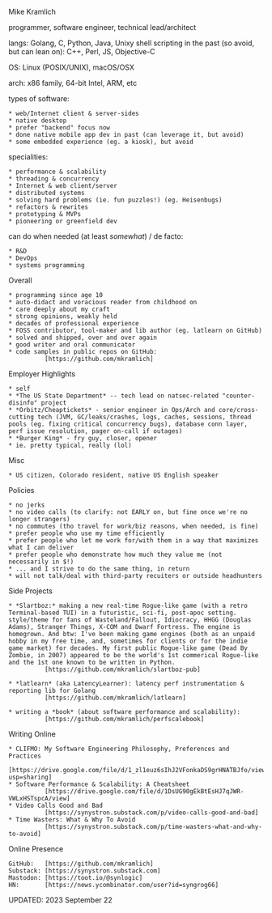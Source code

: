 Mike Kramlich

programmer, software engineer, technical lead/architect

langs: Golang, C, Python, Java, Unixy shell scripting
       in the past (so avoid, but can lean on): C++, Perl, JS, Objective-C

OS:    Linux (POSIX/UNIX), macOS/OSX

arch:  x86 family, 64-bit Intel, ARM, etc

types of software:

    * web/Internet client & server-sides
    * native desktop
    * prefer "backend" focus now
    * done native mobile app dev in past (can leverage it, but avoid)
    * some embedded experience (eg. a kiosk), but avoid

specialities:

    * performance & scalability
    * threading & concurrency
    * Internet & web client/server
    * distributed systems
    * solving hard problems (ie. fun puzzles!) (eg. Heisenbugs)
    * refactors & rewrites
    * prototyping & MVPs
    * pioneering or greenfield dev

can do when needed (at least *somewhat*) / de facto:

    * R&D
    * DevOps
    * systems programming

Overall

    * programming since age 10
    * auto-didact and voracious reader from childhood on
    * care deeply about my craft
    * strong opinions, weakly held
    * decades of professional experience
    * FOSS contributor, tool-maker and lib author (eg. latlearn on GitHub)
    * solved and shipped, over and over again
    * good writer and oral communicator
    * code samples in public repos on GitHub:
              [https://github.com/mkramlich]

Employer Highlights

    * self
    * *The US State Department* -- tech lead on natsec-related "counter-disinfo" project
    * *Orbitz/Cheaptickets* - senior engineer in Ops/Arch and core/cross-cutting tech (JVM, GC/leaks/crashes, logs, caches, sessions, thread pools (eg. fixing critical concurrency bugs), database conn layer, perf issue resolution, pager on-call if outages)
    * *Burger King* - fry guy, closer, opener
    * ie. pretty typical, really (lol)

Misc

    * US citizen, Colorado resident, native US English speaker

Policies

    * no jerks
    * no video calls (to clarify: not EARLY on, but fine once we're no longer strangers)
    * no commutes (tho travel for work/biz reasons, when needed, is fine)
    * prefer people who use my time efficiently
    * prefer people who let me work for/with them in a way that maximizes what I can deliver
    * prefer people who demonstrate how much they value me (not necessarily in $!)
    * ... and I strive to do the same thing, in return
    * will not talk/deal with third-party recuiters or outside headhunters

Side Projects

    * *Slartboz:* making a new real-time Rogue-like game (with a retro Terminal-based TUI) in a futuristic, sci-fi, post-apoc setting. style/theme for fans of Wasteland/Fallout, Idiocracy, HHGG (Douglas Adams), Stranger Things, X-COM and Dwarf Fortress. The engine is homegrown. And btw: I've been making game engines (both as an unpaid hobby in my free time, and, sometimes for clients or for the indie game market) for decades. My first public Rogue-like game (Dead By Zombie, in 2007) appeared to be the world's 1st commerical Rogue-like and the 1st one known to be written in Python.
              [https://github.com/mkramlich/slartboz-pub]

    * *latlearn* (aka LatencyLearner): latency perf instrumentation & reporting lib for Golang
              [https://github.com/mkramlich/latlearn]

    * writing a *book* (about software performance and scalability):
              [https://github.com/mkramlich/perfscalebook]

Writing Online

    * CLIFMO: My Software Engineering Philosophy, Preferences and Practices
              [https://drive.google.com/file/d/1_zl1euz6sIhJ2VFonkaDS9grHNATBJfo/view?usp=sharing]
    * Software Performance & Scalability: A Cheatsheet
              [https://drive.google.com/file/d/1DsUG90gEkBtEsHJ7qJWR-VWLxHSTspcA/view]
    * Video Calls Good and Bad
              [https://synystron.substack.com/p/video-calls-good-and-bad]
    * Time Wasters: What & Why To Avoid
              [https://synystron.substack.com/p/time-wasters-what-and-why-to-avoid]

Online Presence

    GitHub:   [https://github.com/mkramlich]
    Substack: [https://synystron.substack.com]
    Mastodon: [https://toot.io/@synlogic]
    HN:       [https://news.ycombinator.com/user?id=syngrog66]

UPDATED: 2023 September 22

